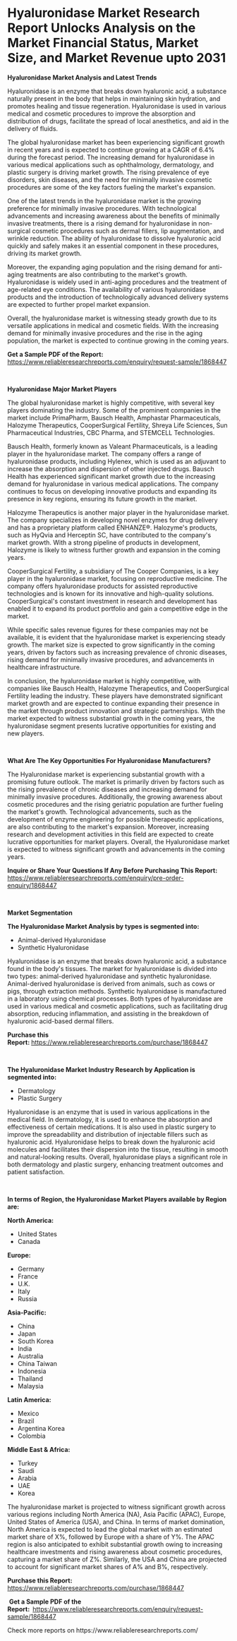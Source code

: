 <p><h1>Hyaluronidase Market Research Report Unlocks Analysis on the Market Financial Status, Market Size, and Market Revenue upto 2031</h1></p><p><strong>Hyaluronidase Market Analysis and Latest Trends</strong></p>
<p><p>Hyaluronidase is an enzyme that breaks down hyaluronic acid, a substance naturally present in the body that helps in maintaining skin hydration, and promotes healing and tissue regeneration. Hyaluronidase is used in various medical and cosmetic procedures to improve the absorption and distribution of drugs, facilitate the spread of local anesthetics, and aid in the delivery of fluids.</p><p>The global hyaluronidase market has been experiencing significant growth in recent years and is expected to continue growing at a CAGR of 6.4% during the forecast period. The increasing demand for hyaluronidase in various medical applications such as ophthalmology, dermatology, and plastic surgery is driving market growth. The rising prevalence of eye disorders, skin diseases, and the need for minimally invasive cosmetic procedures are some of the key factors fueling the market's expansion.</p><p>One of the latest trends in the hyaluronidase market is the growing preference for minimally invasive procedures. With technological advancements and increasing awareness about the benefits of minimally invasive treatments, there is a rising demand for hyaluronidase in non-surgical cosmetic procedures such as dermal fillers, lip augmentation, and wrinkle reduction. The ability of hyaluronidase to dissolve hyaluronic acid quickly and safely makes it an essential component in these procedures, driving its market growth.</p><p>Moreover, the expanding aging population and the rising demand for anti-aging treatments are also contributing to the market's growth. Hyaluronidase is widely used in anti-aging procedures and the treatment of age-related eye conditions. The availability of various hyaluronidase products and the introduction of technologically advanced delivery systems are expected to further propel market expansion.</p><p>Overall, the hyaluronidase market is witnessing steady growth due to its versatile applications in medical and cosmetic fields. With the increasing demand for minimally invasive procedures and the rise in the aging population, the market is expected to continue growing in the coming years.</p></p>
<p><strong>Get a Sample PDF of the Report:&nbsp;</strong> <a href="https://www.reliableresearchreports.com/enquiry/request-sample/1868447">https://www.reliableresearchreports.com/enquiry/request-sample/1868447</a></p>
<p>&nbsp;</p>
<p><strong>Hyaluronidase Major Market Players</strong></p>
<p><p>The global hyaluronidase market is highly competitive, with several key players dominating the industry. Some of the prominent companies in the market include PrimaPharm, Bausch Health, Amphastar Pharmaceuticals, Halozyme Therapeutics, CooperSurgical Fertility, Shreya Life Sciences, Sun Pharmaceutical Industries, CBC Pharma, and STEMCELL Technologies.</p><p>Bausch Health, formerly known as Valeant Pharmaceuticals, is a leading player in the hyaluronidase market. The company offers a range of hyaluronidase products, including Hylenex, which is used as an adjuvant to increase the absorption and dispersion of other injected drugs. Bausch Health has experienced significant market growth due to the increasing demand for hyaluronidase in various medical applications. The company continues to focus on developing innovative products and expanding its presence in key regions, ensuring its future growth in the market.</p><p>Halozyme Therapeutics is another major player in the hyaluronidase market. The company specializes in developing novel enzymes for drug delivery and has a proprietary platform called ENHANZE®. Halozyme's products, such as HyQvia and Herceptin SC, have contributed to the company's market growth. With a strong pipeline of products in development, Halozyme is likely to witness further growth and expansion in the coming years.</p><p>CooperSurgical Fertility, a subsidiary of The Cooper Companies, is a key player in the hyaluronidase market, focusing on reproductive medicine. The company offers hyaluronidase products for assisted reproductive technologies and is known for its innovative and high-quality solutions. CooperSurgical's constant investment in research and development has enabled it to expand its product portfolio and gain a competitive edge in the market.</p><p>While specific sales revenue figures for these companies may not be available, it is evident that the hyaluronidase market is experiencing steady growth. The market size is expected to grow significantly in the coming years, driven by factors such as increasing prevalence of chronic diseases, rising demand for minimally invasive procedures, and advancements in healthcare infrastructure.</p><p>In conclusion, the hyaluronidase market is highly competitive, with companies like Bausch Health, Halozyme Therapeutics, and CooperSurgical Fertility leading the industry. These players have demonstrated significant market growth and are expected to continue expanding their presence in the market through product innovation and strategic partnerships. With the market expected to witness substantial growth in the coming years, the hyaluronidase segment presents lucrative opportunities for existing and new players.</p></p>
<p>&nbsp;</p>
<p><strong>What Are The Key Opportunities For Hyaluronidase Manufacturers?</strong></p>
<p><p>The Hyaluronidase market is experiencing substantial growth with a promising future outlook. The market is primarily driven by factors such as the rising prevalence of chronic diseases and increasing demand for minimally invasive procedures. Additionally, the growing awareness about cosmetic procedures and the rising geriatric population are further fueling the market's growth. Technological advancements, such as the development of enzyme engineering for possible therapeutic applications, are also contributing to the market's expansion. Moreover, increasing research and development activities in this field are expected to create lucrative opportunities for market players. Overall, the Hyaluronidase market is expected to witness significant growth and advancements in the coming years.</p></p>
<p><strong>Inquire or Share Your Questions If Any Before Purchasing This Report:</strong> <a href="https://www.reliableresearchreports.com/enquiry/pre-order-enquiry/1868447">https://www.reliableresearchreports.com/enquiry/pre-order-enquiry/1868447</a></p>
<p>&nbsp;</p>
<p><strong>Market Segmentation</strong></p>
<p><strong>The Hyaluronidase Market Analysis by types is segmented into:</strong></p>
<p><ul><li>Animal-derived Hyaluronidase</li><li>Synthetic Hyaluronidase</li></ul></p>
<p><p>Hyaluronidase is an enzyme that breaks down hyaluronic acid, a substance found in the body's tissues. The market for hyaluronidase is divided into two types: animal-derived hyaluronidase and synthetic hyaluronidase. Animal-derived hyaluronidase is derived from animals, such as cows or pigs, through extraction methods. Synthetic hyaluronidase is manufactured in a laboratory using chemical processes. Both types of hyaluronidase are used in various medical and cosmetic applications, such as facilitating drug absorption, reducing inflammation, and assisting in the breakdown of hyaluronic acid-based dermal fillers.</p></p>
<p><strong>Purchase this Report:&nbsp;</strong><a href="https://www.reliableresearchreports.com/purchase/1868447">https://www.reliableresearchreports.com/purchase/1868447</a></p>
<p>&nbsp;</p>
<p><strong>The Hyaluronidase Market Industry Research by Application is segmented into:</strong></p>
<p><ul><li>Dermatology</li><li>Plastic Surgery</li></ul></p>
<p><p>Hyaluronidase is an enzyme that is used in various applications in the medical field. In dermatology, it is used to enhance the absorption and effectiveness of certain medications. It is also used in plastic surgery to improve the spreadability and distribution of injectable fillers such as hyaluronic acid. Hyaluronidase helps to break down the hyaluronic acid molecules and facilitates their dispersion into the tissue, resulting in smooth and natural-looking results. Overall, hyaluronidase plays a significant role in both dermatology and plastic surgery, enhancing treatment outcomes and patient satisfaction.</p></p>
<p>&nbsp;</p>
<p><strong>In terms of Region, the Hyaluronidase Market Players available by Region are:</strong></p>
<p>
    <p> <strong> North America: </strong>
        <ul>
            <li>United States</li>
            <li>Canada</li>
        </ul>
        </p> 
    <p> <strong> Europe: </strong>
        <ul>
            <li>Germany</li>
            <li>France</li>
            <li>U.K.</li>
            <li>Italy</li>
            <li>Russia</li>
        </ul>
        </p> 
    <p> <strong> Asia-Pacific: </strong>
        <ul>
            <li>China</li>
            <li>Japan</li>
            <li>South Korea</li>
            <li>India</li>
            <li>Australia</li>
            <li>China Taiwan</li>
            <li>Indonesia</li>
            <li>Thailand</li>
            <li>Malaysia</li>
        </ul>
        </p> 
    <p> <strong> Latin America: </strong>
        <ul>
            <li>Mexico</li>
            <li>Brazil</li>
            <li>Argentina Korea</li>
            <li>Colombia</li>
        </ul>
        </p> 
    <p> <strong> Middle East & Africa: </strong>
        <ul>
            <li>Turkey</li>
            <li>Saudi</li>
            <li>Arabia</li>
            <li>UAE</li>
            <li>Korea</li>
        </ul>
    </p>
    </p>
<p><p>The hyaluronidase market is projected to witness significant growth across various regions including North America (NA), Asia Pacific (APAC), Europe, United States of America (USA), and China. In terms of market domination, North America is expected to lead the global market with an estimated market share of X%, followed by Europe with a share of Y%. The APAC region is also anticipated to exhibit substantial growth owing to increasing healthcare investments and rising awareness about cosmetic procedures, capturing a market share of Z%. Similarly, the USA and China are projected to account for significant market shares of A% and B%, respectively.</p></p>
<p><strong>Purchase this Report: </strong><a href="https://www.reliableresearchreports.com/purchase/1868447">https://www.reliableresearchreports.com/purchase/1868447</a></p>
<p>&nbsp;<strong>Get a Sample PDF of the Report:&nbsp;&nbsp;</strong><a href="https://www.reliableresearchreports.com/enquiry/request-sample/1868447">https://www.reliableresearchreports.com/enquiry/request-sample/1868447</a></p>
<p><strong></strong></p>
<p>Check more reports on https://www.reliableresearchreports.com/</p>